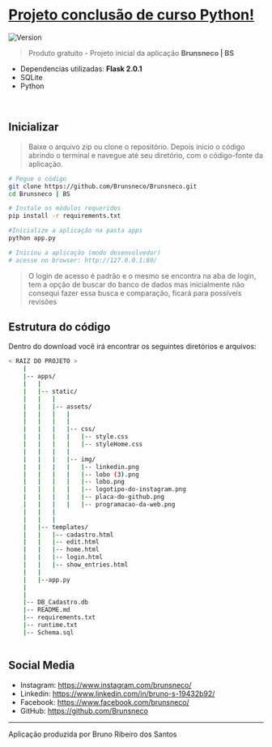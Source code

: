 # [Projeto conclusão de curso Python! ](https://www.creative-tim.com/product/black-dashboard-flask) 
![Version](https://img.shields.io/badge/Version-1.0-blue.svg)

>Produto gratuito - Projeto inicial da aplicação **Brunsneco | BS**


- Dependencias utilizadas: **Flask 2.0.1**
- SQLite
- Python

<br/>

## Inicializar

> Baixe o arquivo zip ou clone o repositório. Depois inicio o código abrindo o terminal e navegue até seu diretório, com o código-fonte da aplicação.

```bash
# Pegue o código
git clone https://github.com/Brunsneco/Brunsneco.git
cd Brunsneco | BS

# Instale os módulos requeridos
pip install -r requirements.txt

#Inicialize a aplicação na pasta apps
python app.py

# Iniciou a aplicação (modo desenvolvedor)
# acesse no browser: http://127.0.0.1:80/
```

> O login de acesso é padrão e o mesmo se encontra na aba de login, tem a opção de buscar do banco de dados mas inicialmente não consequi fazer essa busca e comparação, ficará para possíveis revisões

## Estrutura do código

Dentro do download você irá encontrar os seguintes diretórios e arquivos:

```bash
< RAIZ DO PROJETO >
    |
    |-- apps/
    |   |
    |   |-- static/
    |   |   |
    |   |   |-- assets/
    |   |   |   |
    |   |   |   |
    |   |   |   |-- css/
    |   |   |   |   |-- style.css
    |   |   |   |   |-- styleHome.css
    |   |   |   |    
    |   |   |   |-- img/
    |   |   |   |   |-- linkedin.png
    |   |   |   |   |-- lobo (3).png
    |   |   |   |   |-- lobo.png
    |   |   |   |   |-- logotipo-do-instagram.png
    |   |   |   |   |-- placa-do-github.png
    |   |   |   |   |-- programacao-da-web.png
    |   |   |
    |   |   |
    |   |-- templates/
    |   |   |-- cadastro.html
    |   |   |-- edit.html
    |   |   |-- home.html
    |   |   |-- login.html
    |   |   |-- show_entries.html
    |   |
    |   |--app.py  
    |
    |
    |-- DB_Cadastro.db
    |-- README.md
    |-- requirements.txt
    |-- runtime.txt
    |-- Schema.sql
    

```
## Social Media


- Instagram: <https://www.instagram.com/brunsneco/>
- Linkedin: <https://www.linkedin.com/in/bruno-s-19432b92/>
- Facebook: <https://www.facebook.com/brunsneco/>
- GitHub: <https://github.com/Brunsneco>




---


Aplicação produzida por Bruno Ribeiro dos Santos

